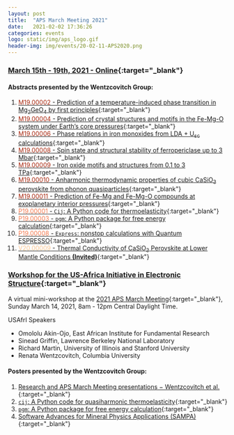```yaml
---
layout: post
title:  "APS March Meeting 2021"
date:   2021-02-02 17:36:26
categories: events
logo: static/img/aps_logo.gif
header-img: img/events/20-02-11-APS2020.png
---
```


### [March 15th - 19th, 2021 - Online](https://march.aps.org){:target="_blank"}

#### Abstracts presented by the Wentzcovitch Group:

1. [<span style="color:#A82810">M19.00002</span> - Prediction of a temperature-induced phase transition in Mg<sub>2</sub>GeO<sub>4</sub> by first principles](http://meetings.aps.org/Meeting/MAR21/Session/M19.2){:target="_blank"}
2. [<span style="color:#A82810">M19.00004</span> - Prediction of crystal structures and motifs in the Fe-Mg-O system under Earth’s core pressures](http://meetings.aps.org/Meeting/MAR21/Session/M19.4){:target="_blank"}
3. [<span style="color:#A82810">M19.00006</span> - Phase relations in iron monoxides from LDA + U<sub>sc</sub> calculations](http://meetings.aps.org/Meeting/MAR21/Session/M19.6){:target="_blank"}
4. [<span style="color:#A82810">M19.00008</span> - Spin state and structural stability of ferropericlase up to 3 Mbar](http://meetings.aps.org/Meeting/MAR21/Session/M19.8){:target="_blank"}
5. [<span style="color:#A82810">M19.00009</span> - Iron oxide motifs and structures from 0.1 to 3 TPa](http://meetings.aps.org/Meeting/MAR21/Session/M19.9){:target="_blank"}
6. [<span style="color:#A82810">M19.00010</span> - Anharmonic thermodynamic properties of cubic CaSiO<sub>3</sub> perovskite from phonon quasiparticles](http://meetings.aps.org/Meeting/MAR21/Session/M19.10){:target="_blank"}
7. [<span style="color:#A82810">M19.00011</span> - Prediction of Fe-Mg and Fe-Mg-O compounds at exoplanetary interior pressures](http://meetings.aps.org/Meeting/MAR21/Session/M19.11){:target="_blank"}
8. [<span style="color:#F67B50">P19.00001</span> - ``Cij``: A Python code for thermoelasticity](http://meetings.aps.org/Meeting/MAR21/Session/P19.1){:target="_blank"}
9. [<span style="color:#F67B50">P19.00003</span> - ``pgm``: A Python package for free energy calculation](http://meetings.aps.org/Meeting/MAR21/Session/P19.3){:target="_blank"}
10. [<span style="color:#F67B50">P19.00008</span> - ``Express``: nonstop calculations with Quantum ESPRESSO](http://meetings.aps.org/Meeting/MAR21/Session/P19.8){:target="_blank"}
11. [<span style="color:#FBC490">V20.00009</span> - Thermal Conductivity of CaSiO<sub>3</sub> Perovskite at Lower Mantle Conditions **(Invited)**](http://meetings.aps.org/Meeting/MAR21/Session/V10.9){:target="_blank"}

### [Workshop for the US-Africa Initiative in Electronic Structure](https://march.aps.org/events/workshop-for-the-us-africa-initiative-in-electronic-structure/){:target="_blank"}

A virtual mini-workshop at the [2021 APS March Meeting](https://march.aps.org/){:target="_blank"}, Sunday March 14, 2021, 8am - 12pm Central Daylight Time.

USAfrI Speakers
* Omololu Akin-Ojo, East African Institute for Fundamental Research
* Sinead Griffin, Lawrence Berkeley National Laboratory
* Richard Martin, University of Illinois and Stanford University
* Renata Wentzcovitch, Columbia University

#### Posters presented by the Wentzcovitch Group:
1. [Research and APS March Meeting presentations − Wentzcovitch et al.](http://mineralscloud.com/events/usafri/2021APS.shtml){:target="_blank"}
2. [``cij``: A Python code for quasiharmonic thermoelasticity](http://mineralscloud.com/events/usafri/cij.shtml){:target="_blank"}
3. [``pgm``: A Python package for free energy calculation](http://mineralscloud.com/events/usafri/pgm.shtml){:target="_blank"}
4. [Software Advances for Mineral Physics Applications (SAMPA)](http://mineralscloud.com/events/usafri/express.shtml){:target="_blank"}


